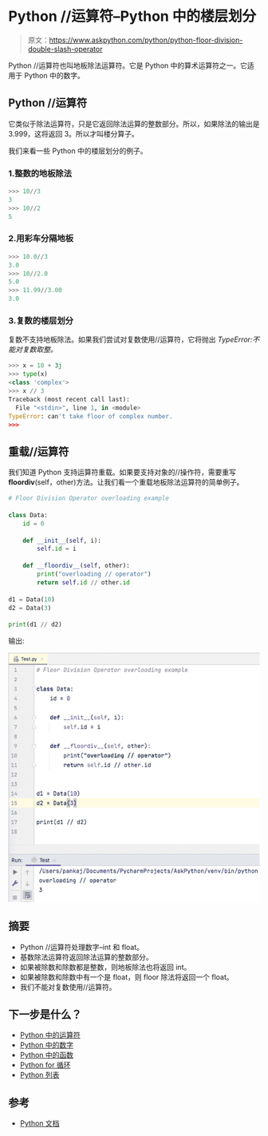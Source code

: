 # Python //运算符–Python 中的楼层划分

> 原文：<https://www.askpython.com/python/python-floor-division-double-slash-operator>

Python //运算符也叫地板除法运算符。它是 Python 中的算术运算符之一。它适用于 Python 中的数字。

## Python //运算符

它类似于除法运算符，只是它返回除法运算的整数部分。所以，如果除法的输出是 3.999，这将返回 3。所以才叫楼分算子。

我们来看一些 Python 中的楼层划分的例子。

### 1.整数的地板除法

```py
>>> 10//3
3
>>> 10//2
5

```

### 2.用彩车分隔地板

```py
>>> 10.0//3
3.0
>>> 10//2.0
5.0
>>> 11.99//3.00
3.0

```

### 3.复数的楼层划分

复数不支持地板除法。如果我们尝试对复数使用//运算符，它将抛出 *TypeError:不能对复数取整。*

```py
>>> x = 10 + 3j
>>> type(x)
<class 'complex'>
>>> x // 3
Traceback (most recent call last):
  File "<stdin>", line 1, in <module>
TypeError: can't take floor of complex number.
>>> 

```

## 重载//运算符

我们知道 Python 支持运算符重载。如果要支持对象的//操作符，需要重写 __floordiv__(self，other)方法。让我们看一个重载地板除法运算符的简单例子。

```py
# Floor Division Operator overloading example

class Data:
    id = 0

    def __init__(self, i):
        self.id = i

    def __floordiv__(self, other):
        print("overloading // operator")
        return self.id // other.id

d1 = Data(10)
d2 = Data(3)

print(d1 // d2)

```

输出:

![Floor Division Python](img/5aa3ae9b62c24652340399d58c481938.png)

## 摘要

*   Python //运算符处理数字–int 和 float。
*   基数除法运算符返回除法运算的整数部分。
*   如果被除数和除数都是整数，则地板除法也将返回 int。
*   如果被除数和除数中有一个是 float，则 floor 除法将返回一个 float。
*   我们不能对复数使用//运算符。

## 下一步是什么？

*   [Python 中的运算符](https://www.askpython.com/python/python-operators)
*   [Python 中的数字](https://www.askpython.com/python/python-numbers)
*   [Python 中的函数](https://www.askpython.com/python/python-functions)
*   [Python for 循环](https://www.askpython.com/python/python-for-loop)
*   [Python 列表](https://www.askpython.com/python/list/python-list)

## 参考

*   [Python 文档](https://python-reference.readthedocs.io/en/latest/docs/operators/floor_division.html)